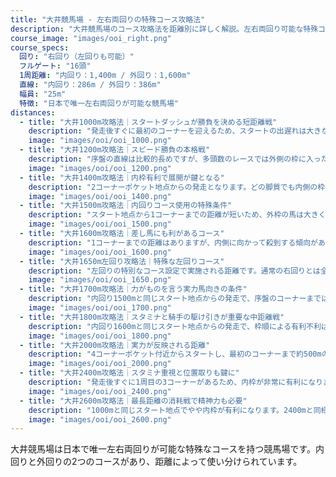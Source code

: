 ```yaml
---
title: "大井競馬場 - 左右両回りの特殊コース攻略法"
description: "大井競馬場のコース攻略法を距離別に詳しく解説。左右両回り可能な特殊コースの特徴、枠順有利不利、各距離の攻略ポイントを分析。"
course_image: "images/ooi_right.png"
course_specs:
  回り: "右回り（左回りも可能）"
  フルゲート: "16頭"
  1周距離: "内回り：1,400m / 外回り：1,600m"
  直線: "内回り：286m / 外回り：386m"
  幅員: "25m"
  特徴: "日本で唯一左右両回りが可能な競馬場"
distances:
  - title: "大井1000m攻略法｜スタートダッシュが勝負を決める短距離戦"
    description: "発走後すぐに最初のコーナーを迎えるため、スタートの出遅れは大きなハンデとなります。出走頭数が多い場合は、内外の枠順による影響が顕著に表れます。スタートの良さ、初速、そしてスピード能力が重要な要素となるコースです。序盤で前に出た馬が粘り強い傾向にありますが、先行馬同士が競り合った場合は、直線で後方からの追い込みが決まることもあります。"
    image: "images/ooi/ooi_1000.png"
  - title: "大井1200m攻略法｜スピード勝負の本格戦"
    description: "序盤の直線は比較的長めですが、多頭数のレースでは外側の枠に入った馬は不利になりやすいです。外枠から逃げを狙う馬は、スタートを決めることが必須条件となります。内枠の馬も、序盤で前に行けないと外から被されて苦しい展開になることがあります。ペースは速くなりやすく、先行馬が粘る傾向にあるため、差し馬もなるべく前目のポジションを確保したいところです。"
    image: "images/ooi/ooi_1200.png"
  - title: "大井1400m攻略法｜内枠有利で展開が鍵となる"
    description: "2コーナーポケット地点からの発走となります。どの脚質でも内側の枠が有利となる傾向があります。逃げ・先行タイプの馬が外枠に入った場合は、コーナーでの距離ロスが大きくなってしまいます。また、内枠でスタートに失敗すると、他馬に囲まれて厳しい競馬を余儀なくされます。差し馬は内枠から良いポジションを確保できれば、無駄なくコースを回って、長い直線を最大限に活用できます。"
    image: "images/ooi/ooi_1400.png"
  - title: "大井1500m攻略法｜内回りコース使用の特殊条件"
    description: "スタート地点から1コーナーまでの距離が短いため、外枠の馬は大きく外を回ることになり、距離ロスが避けられません。先行馬が外枠に入ると、後手に回って苦しい展開になることがあります。内回りコースの特性上、前方でレースの流れに乗れる先行馬が有利です。差し馬は内側で無駄なく立ち回ることが重要な条件となります。直線は短めですが、序盤の先行争いが激しくなると、後方からの差し馬にもチャンスが生まれ、波乱の展開になることもあります。"
    image: "images/ooi/ooi_1500.png"
  - title: "大井1600m攻略法｜差し馬にも利があるコース"
    description: "1コーナーまでの距離はありますが、内側に向かって殺到する傾向があり、ポジション争いは激しくなります。フルゲートで外枠に入った場合は不利になりやすいです。ペースが落ち着きやすく、マイペースで逃げる馬が粘ることが多いです。差し馬は外から大きく回る競馬が多く、後方勢が一斉に動くと先行馬が総崩れするケースもあります。道中のペース次第で結果が大きく変わる特徴があります。"
    image: "images/ooi/ooi_1600.png"
  - title: "大井1650m左回り攻略法｜特殊な左回りコース"
    description: "左回りの特別なコース設定で実施される距離です。通常の右回りとは全く異なる特性を持っているため、騎手の巧妙な技術と馬の柔軟性が問われます。枠順による有利不利についても、右回りコースとは反対の傾向が見られることがあります。"
    image: "images/ooi/ooi_1650.png"
  - title: "大井1700m攻略法｜力がものを言う実力馬向きの条件"
    description: "内回り1500mと同じスタート地点からの発走で、序盤のコーナーまでは先行争いが激しくなる傾向があります。ただし、外回りコースの長い直線を使うため、差し・追い込み馬も持てる能力を十分に発揮できる条件が整っています。"
    image: "images/ooi/ooi_1700.png"
  - title: "大井1800m攻略法｜スタミナと騎手の駆け引きが重要な中距離戦"
    description: "内回り1600mと同じスタート地点からの発走で、枠順による有利不利は少なく、実力勝負の条件となります。外回りの長い直線を使うため、距離を意識してペースが落ち着くことが多く、逃げ・先行馬が粘るケースが多く見られます。最終的には最後の踏ん張りが勝敗を左右する重要な要素となるコースです。"
    image: "images/ooi/ooi_1800.png"
  - title: "大井2000m攻略法｜実力が反映される距離"
    description: "4コーナーポケット付近からスタートし、最初のコーナーまで約500mの距離があります。長い直線を十分に使えるため、枠順による有利不利はありません。逃げ馬・差し馬を問わず、どの脚質の馬も持てる能力を発揮できるコース設定となっています。"
    image: "images/ooi/ooi_2000.png"
  - title: "大井2400m攻略法｜スタミナ重視と位置取りも鍵に"
    description: "発走後すぐに1周目の3コーナーがあるため、内枠が非常に有利になります。道中のペースが落ち着くことが多く、スローペースで前を行く馬が粘るケースが多数見られます。差し馬は段階的にポジションを上げることが理想的ですが、早めに動きすぎるとスタミナ不足でゴール前に失速することもあります。道中の駆け引きや騎手の絶妙なペース配分が見どころとなります。"
    image: "images/ooi/ooi_2400.png"
  - title: "大井2600m攻略法｜最長距離の消耗戦で精神力も必要"
    description: "1000mと同じスタート地点でやや内枠が有利になります。2400mと同様にペースが落ち着き、スローペースが多い傾向にありますが、大井競馬場で行われる最も長い距離のレースで、最終直線では迫力ある追い比べが展開されます。道中の各騎手の駆け引きも見どころで、2周目の向正面では隊列が大きく動くことも珍しくありません。最後の直線を凌ぎ切る精神力とスタミナが求められます。"
    image: "images/ooi/ooi_2600.png"
---
```


大井競馬場は日本で唯一左右両回りが可能な特殊なコースを持つ競馬場です。内回りと外回りの2つのコースがあり、距離によって使い分けられています。